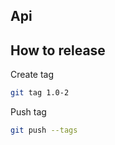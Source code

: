## Api


## How to release

Create tag
```bash
git tag 1.0-2
```

Push tag
```bash
git push --tags
```


